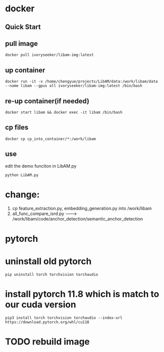 # docker

## Quick Start
## pull image
`docker pull ivoryseeker/libam-img:latest`

## up container
`docker run -it -v /home/chengyue/projects/LibAM/data:/work/libam/data --name libam --gpus all ivoryseeker/libam-img:latest /bin/bash`

## re-up container(if needed)
`docker start libam && docker exec -it libam /bin/bash`

## cp files
`docker cp cp_into_container/*:/work/libam`

## use
edit the demo funciton in LibAM.py

`python LibAM.py`

# change:
1. cp feature_extraction.py, embedding_generation.py into /work/libam
1. all_func_compare_isrd.py ---> /work/libam/code/anchor_detection/semantic_anchor_detection

# pytorch
# uninstall old pytorch
`pip uninstall torch torchvision torchaudio`

# install pytorch 11.8 which is match to our cuda version
`pip3 install torch torchvision torchaudio --index-url https://download.pytorch.org/whl/cu118`


# TODO rebuild image